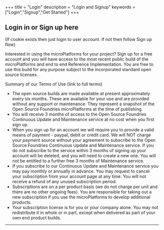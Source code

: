 +++
title = "Login"
description = "Login and Signup"
keywords = ["Login","Signup","Get Started"]
+++

## Login in or Sign up here

(If cookie exists then just login to user account. If not then follow Sign up flow)

Interested in using the microPlatforms for your project? Sign up for a free account and you will have access to the most recent public build of the microPlatforms and end to end Reference Implementation. You are free to use this build for any purpose subject to the incorporated standard open source licenses.

Summary of our Terms of Use (link to full terms)<br>

* The open source builds are made available at present approximately every six months. These are available for your use and are provided without any support or maintenance. They represent a snapshot of the Open Source Foundries microPlatforms at the time of publishing. 
* You will receive 3 months of access to the Open Source Foundries Continuous Update and Maintenance service at no cost when you first sign up. 
* When you sign up for an account we will require you to provide a valid means of payment - paypal, debit or credit card. We will NOT charge your payment source without your agreement to subscribe to the Open Source Foundries Continuous Update and Maintenance service. If you do not subscribe to the service within 3 months of signing up your account will be deleted, and you will need to create a new one. You will not be entitled to a further free 3 months of Maintenance service. 
* If you subscribe to our Continuous Update and Maintenance service you may pay monthly or annually in advance. You may request to cancel your subscription from your account page at any time. You will not receive a refund of any unused subscription period. 
* Subscriptions are on a per product basis (we do not charge per unit and there are no other ongoing fees). You are responsible for taking out a new subscription if you use the microPlatforms to develop additional products. 
* Your subscription license is for you or your company alone. You may not redistribute it in whole or in part, except when delivered as part of your own end product builds.

---
